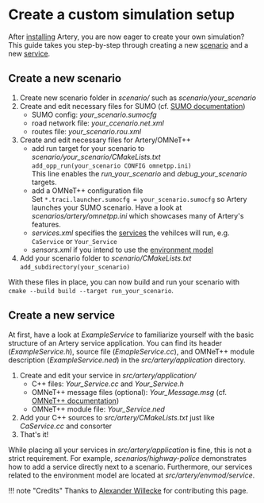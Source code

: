 # Create a custom simulation setup

After [installing](install.md) Artery, you are now eager to create your own simulation?
This guide takes you step-by-step through creating a new [scenario](#create-a-new-scenario) and a new [service](#create-a-new-service).

## Create a new scenario

1. Create new scenario folder in *scenario/* such as *scenario/your_scenario*
2. Create and edit necessary files for SUMO (cf. [SUMO documentation](https://sumo.dlr.de/docs/Other/File_Extensions.html))
    - SUMO config: *your_scenario.sumocfg*
    - road network file: *your_ccenario.net.xml*
    - routes file: *your_scenario.rou.xml*
3. Create and edit necessary files for Artery/OMNeT++
    - add run target for your scenario to *scenario/your_scenario/CMakeLists.txt*  
      `add_opp_run(your_scenario CONFIG omnetpp.ini)`  
      This line enables the *run_your_scenario* and *debug_your_scenario* targets.
    - add a OMNeT++ configuration file  
      Set `*.traci.launcher.sumocfg = your_scenario.sumocfg` so Artery launches your SUMO scenario.
      Have a look at *scenarios/artery/omnetpp.ini* which showcases many of Artery's features.
    - *services.xml* specifies the [services](features/middleware.md#services) the vehilces will run, e.g. `CaService` or `Your_Service`
    - *sensors.xml* if you intend to use the [environment model](features/envmod.md)
4. Add your scenario folder to *scenario/CMakeLists.txt*  
   `add_subdirectory(your_scenario)`

With these files in place, you can now build and run your scenario with `cmake --build build --target run_your_scenario`.


## Create a new service

At first, have a look at *ExampleService* to familiarize yourself with the basic structure of an Artery service application.
You can find its header (*ExampleService.h*), source file (*EmapleService.cc*), and OMNeT++ module description (*ExampleService.ned*) in the *src/artery/application* directory.

1. Create and edit your service in *src/artery/application/*
    - C++ files: *Your_Service.cc* and *Your_Service.h*
    - OMNeT++ message files (optional): *Your_Message.msg* (cf. [OMNeT++ documentation](https://doc.omnetpp.org/omnetpp/manual/#cha:msg-def))
    - OMNeT++ module file: *Your_Service.ned*
2. Add your C++ sources to *src/artery/CMakeLists.txt* just like *CaService.cc* and consorter
3. That's it!

While placing all your services in *src/artery/application* is fine, this is not a strict requirement.
For example, *scenarios/highway-police* demonstrates how to add a service directly next to a scenario.
Furthermore, our services related to the environment model are located at *src/artery/envmod/service*.


!!! note "Credits"
    Thanks to [Alexander Willecke](https://github.com/awillecke) for contributing this page.
